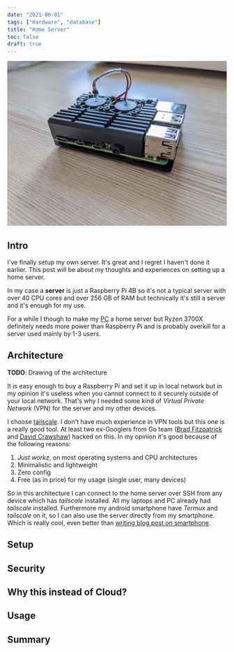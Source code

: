 ```yaml
---
date: "2021-06-01"
tags: ["Hardware", "database"]
title: "Home Server"
toc: false
draft: true
---
```


![img](rpi.jpg)

## Intro

I've finally setup my own server. It's great and I regret I haven't done it
earlier. This post will be about my thoughts and experiences on setting up a
home server.

In my case a __server__ is just a Raspberry Pi 4B so it's not a typical server
with over 40 CPU cores and over 256 GB of RAM but technically it's still a
server and it's enough for my use.

For a while I though to make my [PC](https://dskrzypiec.dev/minipc) a home
server but Ryzen 3700X definitely needs more power than Raspberry Pi and is
probably overkill for a server used mainly by 1-3 users.


## Architecture

**TODO**: Drawing of the architecture

It is easy enough to buy a Raspberry Pi and set it up in local network but in
my opinion it's useless when you cannot connect to it securely outside of your
local network. That's why I needed some kind of _Virtual Private Network_ (VPN) for
the server and my other devices.

I choose [tailscale](https://tailscale.com). I don't have much experience in
VPN tools but this one is a really good tool. At least two ex-Googlers from Go
team ([Brad Fitzpatrick](https://github.com/bradfitz)
and [David Crawshaw](https://github.com/crawshaw)) hacked on this.
In my opinion it's good because of the following reasons:

1. _Just workz_, on most operating systems and CPU architectures
1. Minimalistic and lightweight
1. Zero config
1. Free (as in price) for my usage (single user, many devices)

So in this architecture I can connect to the home server over SSH from any
device which has _tailscale_ installed. All my laptops and PC already had
_tailscale_ installed. Furthermore my android smartphone have _Termux_ and
_tailscale_ on it, so I can also use the server directly from my smartphone.
Which is really cool, even better than
[writing blog post on smartphone](https://dskrzypiec.dev/smartphone).

## Setup

## Security

## Why this instead of Cloud?

## Usage

## Summary

